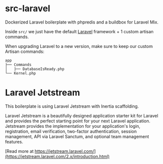 # src-laravel

Dockerized Laravel boilerplate with phpredis and a buildbox for Laravel Mix.

Inside `src/` we just have the default [Laravel](https://github.com/laravel/laravel) framework + 1 custom artisan commands.

When upgrading Laravel to a new version, make sure to keep our custom Artisan commands:

```
app
├── Commands
│   ├── DatabaseIsReady.php
└── Kernel.php
```

# Laravel Jetstream

This boilerplate is using Laravel Jetstream with Inertia scaffolding.

Laravel Jetstream is a beautifully designed application starter kit for Laravel 
and provides the perfect starting point for your next Laravel application. 
Jetstream provides the implementation for your application's login, registration, 
email verification, two-factor authentication, session management, 
API via Laravel Sanctum, and optional team management features.

[Read more at https://jetstream.laravel.com/](https://jetstream.laravel.com/2.x/introduction.html)
